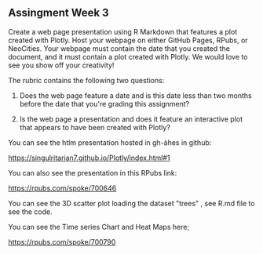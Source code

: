 ## Assingment Week 3

Create a web page presentation using R Markdown that features a plot created with Plotly. Host your webpage on either GitHub Pages, RPubs, or NeoCities. Your webpage must contain the date that you created the document, and it must contain a plot created with Plotly. We would love to see you show off your creativity!

The rubric contains the following two questions:

1. Does the web page feature a date and is this date less than two months before the date that you're grading this assignment?

2. Is the web page a presentation and does it feature an interactive plot that appears to have been created with Plotly?

You can see the htlm presentation hosted in gh-àhes in github:

<https://singulritarian7.github.io/Plotly/index.html#1>

You can also see the presentation in this RPubs link:

<https://rpubs.com/spoke/700646>

You can see the 3D scatter plot loading the dataset "trees" , see R.md file to see the code.

You can see the Time series Chart and Heat Maps here;

<https://rpubs.com/spoke/700790>
